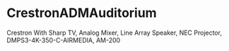 # CrestronADMAuditorium

Crestron With Sharp TV, Analog Mixer, Line Array Speaker, NEC Projector, DMPS3-4K-350-C-AIRMEDIA, AM-200
